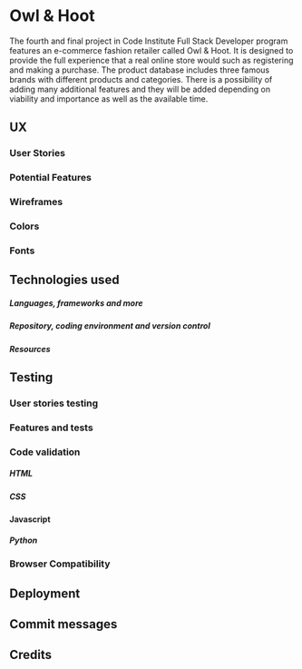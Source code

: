 # Owl & Hoot

The fourth and final project in Code Institute Full Stack Developer program features an e-commerce fashion retailer called Owl & Hoot. It is designed to provide the full experience that a real online store would such as registering and making a purchase. The product database includes three famous brands with different products and categories. There is a possibility of adding many additional features and they will be added depending on viability and importance as well as the available time.

## UX

### User Stories
### Potential Features
### Wireframes
### Colors
### Fonts

## Technologies used
##### Languages, frameworks and more
##### Repository, coding environment and version control
#####  Resources

## Testing

### User stories testing
### Features and tests

### Code validation
##### HTML
##### CSS
#### Javascript
##### Python

### Browser Compatibility

## Deployment

## Commit messages

## Credits